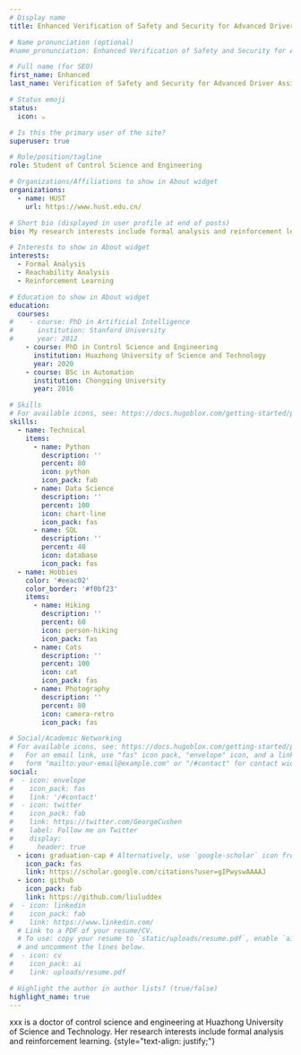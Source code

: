 ```yaml
---
# Display name
title: Enhanced Verification of Safety and Security for Advanced Driver Assistance Systems

# Name pronunciation (optional)
#name_pronunciation: Enhanced Verification of Safety and Security for Advanced Driver Assistance Systems

# Full name (for SEO)
first_name: Enhanced 
last_name: Verification of Safety and Security for Advanced Driver Assistance Systems

# Status emoji
status:
  icon: ☕️

# Is this the primary user of the site?
superuser: true

# Role/position/tagline
role: Student of Control Science and Engineering

# Organizations/Affiliations to show in About widget
organizations:
  - name: HUST
    url: https://www.hust.edu.cn/

# Short bio (displayed in user profile at end of posts)
bio: My research interests include formal analysis and reinforcement learning.

# Interests to show in About widget
interests:
  - Formal Analysis
  - Reachability Analysis
  - Reinforcement Learning

# Education to show in About widget
education:
  courses:
#    - course: PhD in Artificial Intelligence
#      institution: Stanford University
#      year: 2012
    - course: PhD in Control Science and Engineering
      institution: Huazhong University of Science and Technology
      year: 2020
    - course: BSc in Automation
      institution: Chongqing University
      year: 2016

# Skills
# For available icons, see: https://docs.hugoblox.com/getting-started/page-builder/#icons
skills:
  - name: Technical
    items:
      - name: Python
        description: ''
        percent: 80
        icon: python
        icon_pack: fab
      - name: Data Science
        description: ''
        percent: 100
        icon: chart-line
        icon_pack: fas
      - name: SQL
        description: ''
        percent: 40
        icon: database
        icon_pack: fas
  - name: Hobbies
    color: '#eeac02'
    color_border: '#f0bf23'
    items:
      - name: Hiking
        description: ''
        percent: 60
        icon: person-hiking
        icon_pack: fas
      - name: Cats
        description: ''
        percent: 100
        icon: cat
        icon_pack: fas
      - name: Photography
        description: ''
        percent: 80
        icon: camera-retro
        icon_pack: fas

# Social/Academic Networking
# For available icons, see: https://docs.hugoblox.com/getting-started/page-builder/#icons
#   For an email link, use "fas" icon pack, "envelope" icon, and a link in the
#   form "mailto:your-email@example.com" or "/#contact" for contact widget.
social:
#  - icon: envelope
#    icon_pack: fas
#    link: '/#contact'
#  - icon: twitter
#    icon_pack: fab
#    link: https://twitter.com/GeorgeCushen
#    label: Follow me on Twitter
#    display:
#      header: true
  - icon: graduation-cap # Alternatively, use `google-scholar` icon from `ai` icon pack
    icon_pack: fas
    link: https://scholar.google.com/citations?user=gIPwyswAAAAJ
  - icon: github
    icon_pack: fab
    link: https://github.com/liuluddex
#  - icon: linkedin
#    icon_pack: fab
#    link: https://www.linkedin.com/
  # Link to a PDF of your resume/CV.
  # To use: copy your resume to `static/uploads/resume.pdf`, enable `ai` icons in `params.yaml`,
  # and uncomment the lines below.
#  - icon: cv
#    icon_pack: ai
#    link: uploads/resume.pdf

# Highlight the author in author lists? (true/false)
highlight_name: true
---
```


xxx is a doctor of control science and engineering at Huazhong University of Science and Technology. Her research interests include formal analysis and reinforcement learning.
{style="text-align: justify;"}
